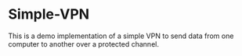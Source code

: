 Simple-VPN
==========

This is a demo implementation of a simple VPN to send data from one computer to another over a protected channel.

